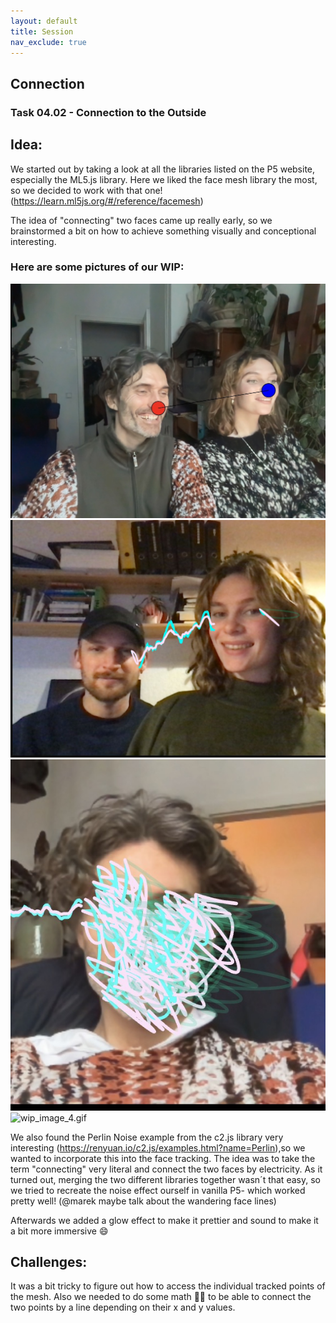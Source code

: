 ```yaml
---
layout: default
title: Session
nav_exclude: true
---
```



## Connection

### Task 04.02 - Connection to the Outside

## Idea: 

We started out by taking a look at all the libraries listed on the P5 website, especially the ML5.js library. Here we liked the face mesh library the most, so we decided to work with that one! (https://learn.ml5js.org/#/reference/facemesh)

The idea of "connecting" two faces came up really early, so we brainstormed a bit on how to achieve something visually and conceptional interesting. 

### Here are some pictures of our WIP:
![wip_image_0.jpg](pictures%2Fwip_image_0.jpg)
![wip_image_1.png](pictures%2Fwip_image_1.png)
![wip_image_2.jpg](pictures%2Fwip_image_2.jpg)
![wip_image_4.gif](pictures%2Fwip_image_4.gif)


We also found the Perlin Noise example from the c2.js library very interesting (https://renyuan.io/c2.js/examples.html?name=Perlin),so we wanted to incorporate this into the face tracking. The idea was to take the term "connecting" very literal and connect the two faces by electricity.
As it turned out, merging the two different libraries together wasn´t that easy, so we tried to recreate the noise effect ourself in vanilla P5- which worked pretty well! 
(@marek maybe talk about the wandering face lines)

Afterwards we added a glow effect to make it prettier and sound to make it a bit more immersive :smile: 

## Challenges: 

It was a bit tricky to figure out how to access the individual tracked points of the mesh. Also we needed to do some math 😵‍💫 to be able to connect the two points by a line depending on their x and y values. 